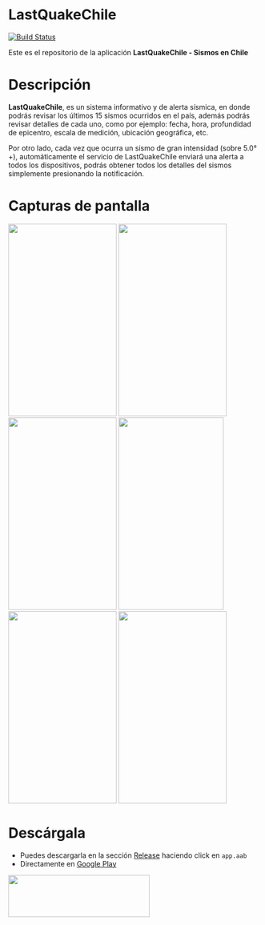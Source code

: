 # LastQuakeChile 
[![Build Status](https://travis-ci.com/figonzal1/LastQuakeChile.svg?branch=travis-test)](https://travis-ci.com/figonzal1/LastQuakeChile)

Este es el repositorio de la aplicación **LastQuakeChile - Sismos en Chile**

# Descripción

**LastQuakeChile**, es un sistema informativo y de alerta sísmica, en donde podrás revisar los últimos 15 sismos ocurridos en el país, además podrás revisar detalles de cada uno, como por ejemplo: fecha, hora, profundidad de epicentro, escala de medición, ubicación geográfica, etc.

Por otro lado, cada vez que ocurra un sismo de gran intensidad (sobre 5.0°+), automáticamente el servicio de LastQuakeChile enviará una alerta a todos los dispositivos, podrás obtener todos los detalles del sismos simplemente presionando la notificación.

# Capturas de pantalla
<img src="https://drive.google.com/uc?export=download&id=1-2rNKCiUjz3r8tQTswxZ4IzhB1rb1FQs" width="216" height="384"> <img src="https://drive.google.com/uc?export=download&id=1-Iv0qPYSv91NVsZDASknDXg6gm75p6J6" width="216" height="384"> <img src="https://drive.google.com/uc?export=download&id=1-AK65GBU0VjOKz_uRG_78XrPoy9Si30z" width="216" height="384"> <img src="https://drive.google.com/uc?export=download&id=1Fsjxo1h9PNiUJX3VQ76W1wSES5FhP5vp" width="210" height="384"> <img src="https://drive.google.com/uc?export=download&id=1-L0jeS8QGpX1uTil5fNstAjMvc7lqvNA" width="216" height="384"> <img src="https://drive.google.com/uc?export=download&id=1-IKTQkbt7cvUsiSWryCEATwTKu2mOtIh" width="216" height="384">

# Descárgala
* Puedes descargarla en la sección [Release](https://github.com/figonzal1/LastQuakeChile/releases) haciendo click en `app.aab`
* Directamente en [Google Play](https://play.google.com/store/apps/details?id=cl.figonzal.lastquakechile)

<a href="https://play.google.com/store/apps/details?id=cl.figonzal.lastquakechile" target="_blank"><img src="https://drive.google.com/uc?export=download&id=1c-VbbEiDdBR7fos-6TZ_-HxFHxXoarlw" width="282" height="84"></a>
